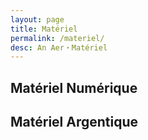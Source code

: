 ```yaml
---
layout: page
title: Matériel
permalink: /materiel/
desc: An Aer・Matériel
---
```


## Matériel Numérique

## Matériel Argentique
